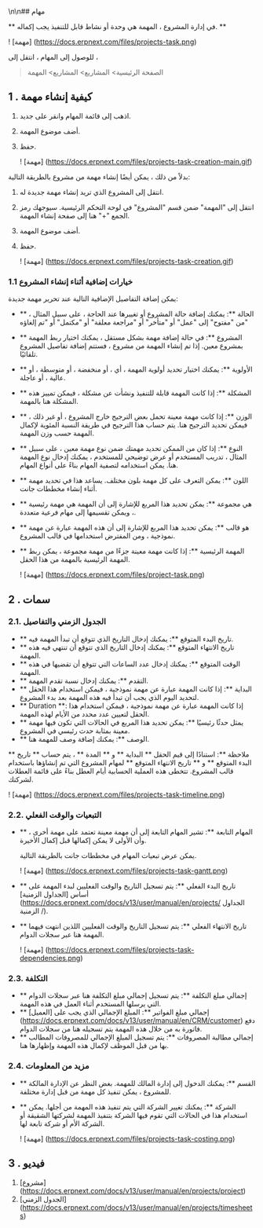 \n\n## مهام

** في إدارة المشروع ، المهمة هي وحدة أو نشاط قابل للتنفيذ يجب إكماله. **

! [مهمة] (https://docs.erpnext.com/files/projects-task.png)

للوصول إلى المهام ، انتقل إلى ،

> الصفحة الرئيسية> المشاريع> المشاريع> المهمة

## 1 \. كيفية إنشاء مهمة

1. اذهب إلى قائمة المهام وانقر على جديد.
2. أضف موضوع المهمة.
3. حفظ.
    
    ! [مهمة] (https://docs.erpnext.com/files/projects-task-creation-main.gif)
    

بدلاً من ذلك ، يمكن أيضًا إنشاء مهمة من مشروع بالطريقة التالية:

1. انتقل إلى المشروع الذي تريد إنشاء مهمة جديدة له.
2. انتقل إلى "المهمة" ضمن قسم "المشروع" في لوحة التحكم الرئيسية. سيوجهك رمز الجمع "+" هنا إلى صفحة إنشاء المهمة.
3. أضف موضوع المهمة.
4. حفظ.
    
    ! [مهمة] (https://docs.erpnext.com/files/projects-task-creation.gif)
    

### 1.1 خيارات إضافية أثناء إنشاء المشروع

يمكن إضافة التفاصيل الإضافية التالية عند تحرير مهمة جديدة:

* ** الحالة **: يمكنك إضافة حالة المشروع أو تغييرها عند الحاجة ، على سبيل المثال ، من "مفتوح" إلى "عمل" أو "متأخر" أو "مراجعة معلقة" أو "مكتمل" أو "تم إلغاؤه"
* ** المشروع **: في حالة إضافة مهمة بشكل مستقل ، يمكنك اختيار ربط المهمة بمشروع معين. إذا تم إنشاء المهمة من مشروع ، فستتم إضافة تفاصيل المشروع تلقائيًا.
* ** الأولوية **: يمكنك اختيار تحديد أولوية المهمة ، أي ، أو منخفضة ، أو متوسطة ، أو عالية ، أو عاجلة.
* ** المشكلة **: إذا كانت المهمة قابلة للتنفيذ ونشأت عن مشكلة ، فيمكن تمييز هذه المشكلة هنا بالمهمة.
* ** الوزن **: إذا كانت مهمة معينة تحمل بعض الترجيح خارج المشروع ، أو غير ذلك ، فيمكن تحديد الترجيح هنا. يتم حساب هذا الترجيح في طريقة النسبة المئوية لإكمال المهمة حسب وزن المهمة.
* ** النوع **: إذا كان من الممكن تحديد مهمتك ضمن نوع مهمة معين ، على سبيل المثال ، تدريب المستخدم أو عرض توضيحي للمستخدم ، يمكنك إدخال نوع المهمة هنا. يمكن استخدامه لتصفية المهام بناءً على أنواع المهام.
* ** اللون **: يمكن التعرف على كل مهمة بلون مختلف. يساعد هذا في تحديد مهمة أثناء إنشاء مخططات جانت.
* ** هي مجموعة **: يمكن تحديد هذا المربع للإشارة إلى أن المهمة هي مهمة رئيسية ، ويمكن تقسيمها إلى مهام فرعية متعددة.
* ** هو قالب **: يمكن تحديد هذا المربع للإشارة إلى أن هذه المهمة عبارة عن مهمة نموذجية ، ومن المفترض استخدامها في قالب المشروع.
* ** المهمة الرئيسية **: إذا كانت مهمة معينة جزءًا من مهمة مجموعة ، يمكن ربط المهمة الرئيسية بالمهمة من هذا الحقل.
    
    ! [مهمة] (https://docs.erpnext.com/files/project-task.png)
    

## 2 \. سمات

### 2.1. الجدول الزمني والتفاصيل

* ** تاريخ البدء المتوقع **: يمكنك إدخال التاريخ الذي تتوقع أن تبدأ المهمة فيه.
* ** تاريخ الانتهاء المتوقع **: يمكنك إدخال التاريخ الذي تتوقع أن تنتهي فيه هذه المهمة.
* ** الوقت المتوقع **: يمكنك إدخال عدد الساعات التي تتوقع أن تقضيها في هذه المهمة.
* ** التقدم **: يمكنك إدخال نسبة تقدم المهمة.
* ** البداية **: إذا كانت المهمة عبارة عن مهمة نموذجية ، فيمكن استخدام هذا الحقل لتحديد اليوم الذي يجب أن تبدأ فيه هذه المهمة بعد بدء المشروع.
* ** Duration **: إذا كانت المهمة عبارة عن مهمة نموذجية ، فيمكن استخدام هذا الحقل لتعيين عدد محدد من الأيام لهذه المهمة.
* ** يمثل حدثًا رئيسيًا **: يمكن تحديد هذا المربع في الحالات التي تكون فيها مهمة معينة بمثابة حدث رئيسي في المشروع.
* ** الوصف **: يمكنك إضافة وصف للمهمة هنا.

** ملاحظة **: استنادًا إلى قيم الحقل ** البداية ** و ** المدة ** ، يتم حساب ** تاريخ البدء المتوقع ** و ** تاريخ الانتهاء المتوقع ** لمهام المشروع التي تم إنشاؤها باستخدام قالب المشروع. تتخطى هذه العملية الحسابية أيام العطل بناءً على قائمة العطلات لشركتك.

! [مهمة] (https://docs.erpnext.com/files/projects-task-timeline.png)

### 2.2. التبعيات والوقت الفعلي

* ** المهام التابعة **: تشير المهام التابعة إلى أن مهمة معينة تعتمد على مهمة أخرى ، وأن الأولى لا يمكن إكمالها قبل إكمال الأخيرة.
    
    يمكن عرض تبعيات المهام في مخططات جانت بالطريقة التالية.
    
    ! [مهمة] (https://docs.erpnext.com/files/projects-task-gantt.png)
    
* ** تاريخ البدء الفعلي **: يتم تسجيل التاريخ والوقت الفعليين لبدء المهمة على أساس [الجداول الزمنية] (https://docs.erpnext.com/docs/v13/user/manual/en/projects/ الجداول الزمنية /).
    
* ** تاريخ الانتهاء الفعلي **: يتم تسجيل التاريخ والوقت الفعليين اللذين انتهت فيهما المهمة هنا عبر سجلات الدوام.
    
    ! [مهمة] (https://docs.erpnext.com/files/projects-task-dependencies.png)
    

### 2.3. التكلفة

* ** إجمالي مبلغ التكلفة **: يتم تسجيل إجمالي مبلغ التكلفة هنا عبر سجلات الدوام التي يرسلها المستخدم أثناء العمل في هذه المهمة.
* ** إجمالي مبلغ الفواتير **: المبلغ الإجمالي الذي يجب على [العميل] (https://docs.erpnext.com/docs/v13/user/manual/en/CRM/customer) دفع فاتورة به من خلال هذه المهمة يتم تسجيله هنا من سجلات الدوام.
* ** إجمالي مطالبة المصروفات **: يتم تسجيل المبلغ الإجمالي للمصروفات المطالب بها من قبل الموظف لإكمال هذه المهمة وإظهارها هنا.

### 2.4. مزيد من المعلومات

* ** القسم **: يمكنك الدخول إلى إدارة المالك للمهمة. بغض النظر عن الإدارة المالكة للمشروع ، يمكن تنفيذ كل مهمة من قبل إدارة مختلفة.
* ** الشركة **: يمكنك تغيير الشركة التي يتم تنفيذ هذه المهمة من أجلها. يمكن استخدام هذا في الحالات التي تقوم فيها الشركة بتنفيذ المهمة لشركتها الشقيقة أو الشركة الأم أو شركة تابعة لها.
    
    ! [مهمة] (https://docs.erpnext.com/files/projects-task-costing.png)
    

## 3 \. فيديو

1. [مشروع] (https://docs.erpnext.com/docs/v13/user/manual/en/projects/project)
2. [الجدول الزمني] (https://docs.erpnext.com/docs/v13/user/manual/en/projects/timesheets)
